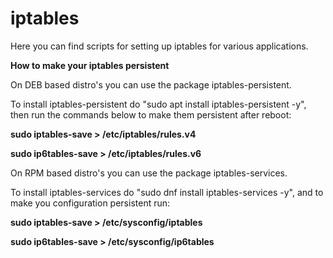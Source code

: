 # iptables

Here you can find scripts for setting up iptables for various applications. 

**How to make your iptables persistent**

On DEB based distro's you can use the package iptables-persistent.

To install iptables-persistent do "sudo apt install iptables-persistent -y", then run the commands below to make them persistent after reboot:

**sudo iptables-save > /etc/iptables/rules.v4**

**sudo ip6tables-save > /etc/iptables/rules.v6**

On RPM based distro's you can use the package iptables-services. 

To install iptables-services do "sudo dnf install iptables-services -y", and to make you configuration persistent run:

**sudo iptables-save > /etc/sysconfig/iptables**

**sudo ip6tables-save > /etc/sysconfig/ip6tables**
